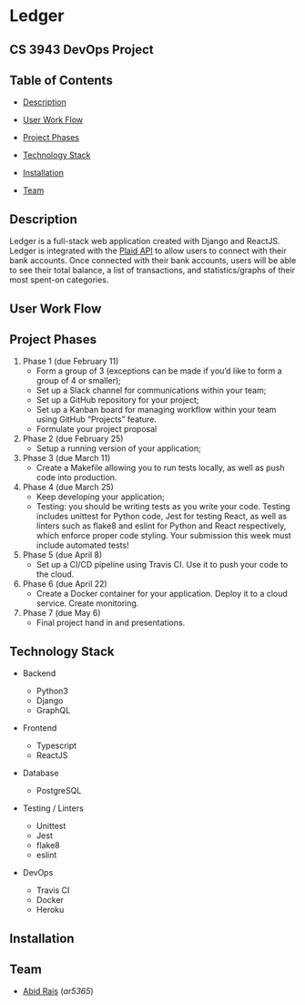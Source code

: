 # Ledger

## CS 3943 DevOps Project

## Table of Contents

- [Description](#description)

- [User Work Flow](#user-work-flow)

- [Project Phases](#project-phases)

- [Technology Stack](#technology-stack)

- [Installation](#installation)

- [Team](#team)

## Description

Ledger is a full-stack web application created with Django and ReactJS. Ledger is integrated with the [Plaid API](https://plaid.com/docs/api/) to allow users to connect with their bank accounts. Once connected with their bank accounts, users will be able to see their total balance, a list of transactions, and statistics/graphs of their most spent-on categories.

## User Work Flow

## Project Phases

1. Phase 1 (due February 11)
   - Form a group of 3 (exceptions can be made if you’d like to form a group of 4 or smaller);
   - Set up a Slack channel for communications within your team;
   - Set up a GitHub repository for your project;
   - Set up a Kanban board for managing workflow within your team using GitHub “Projects” feature.
   - Formulate your project proposal
2. Phase 2 (due February 25)
   - Setup a running version of your application;
3. Phase 3 (due March 11)
   - Create a Makefile allowing you to run tests locally, as well as push code into production.
4. Phase 4 (due March 25)
   - Keep developing your application;
   - Testing: you should be writing tests as you write your code. Testing includes unittest for Python code, Jest for testing React, as well as linters such as flake8 and eslint for Python and React respectively, which enforce proper code styling. Your submission this week must include automated tests!
5. Phase 5 (due April 8)
   - Set up a CI/CD pipeline using Travis CI. Use it to push your code to the cloud.
6. Phase 6 (due April 22)
   - Create a Docker container for your application. Deploy it to a cloud service. Create monitoring.
7. Phase 7 (due May 6)
   - Final project hand in and presentations.

## Technology Stack

- Backend

  - Python3
  - Django
  - GraphQL

- Frontend

  - Typescript
  - ReactJS

- Database

  - PostgreSQL

- Testing / Linters

  - Unittest
  - Jest
  - flake8
  - eslint

- DevOps
  - Travis CI
  - Docker
  - Heroku

## Installation

## Team

- [Abid Rais](mailto:ar5365@nyu.edu) (_ar5365_)

